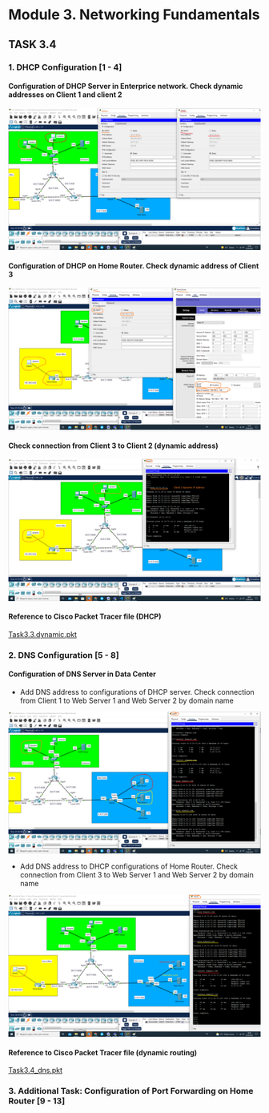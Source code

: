 # Module 3. Networking Fundamentals

## TASK 3.4

### 1. DHCP Configuration [1 - 4]

#### Configuration of DHCP Server in Enterprice network. Check dynamic addresses on Client 1 and client 2

![client1-client2-dhcp-configuration](images/client1-client2-dhcp-configuration.png)

#### Configuration of DHCP on Home Router. Check dynamic address of Client 3

![home-router-dhcp-configuration](images/home-router-dhcp-configuration.png)

#### Check connection from Client 3 to Client 2 (dynamic address)

![check-connection-client3-to-client2-dhcp-configuration](images/check-connection-client3-to-client2-dhcp-configuration.png)

#### Reference to Cisco Packet Tracer file (DHCP)

[Task3.3.dynamic.pkt](Task3.4_dhcp.pkt)

### 2. DNS Configuration [5 - 8]

#### Configuration of DNS Server in Data Center

- Add DNS address to configurations of DHCP server. Check connection from Client 1 to Web Server 1 and Web Server 2 by domain name

![check-connection-client1-to-datacenter-webservers-by-domain-name](images/check-connection-client1-to-datacenter-webservers-by-domain-name.png)

- Add DNS address to DHCP configurations of Home Router. Check connection from Client 3 to Web Server 1 and Web Server 2 by domain name

![check-connection-client3-to-datacenter-webservers-by-domain-name](images/check-connection-client3-to-datacenter-webservers-by-domain-name.png)

#### Reference to Cisco Packet Tracer file (dynamic routing)

[Task3.4_dns.pkt](Task3.4_dns.pkt)

### 3. Additional Task: Configuration of Port Forwarding on Home Router [9 - 13]
